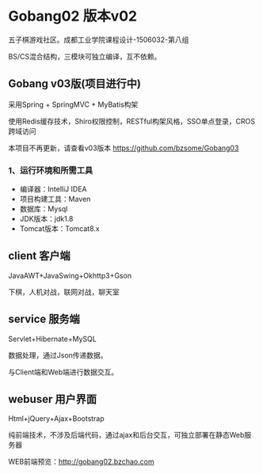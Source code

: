 # Gobang02 版本v02
五子棋游戏社区。成都工业学院课程设计-1506032-第八组

BS/CS混合结构，三模块可独立编译，互不依赖。

## Gobang v03版(项目进行中)

采用Spring + SpringMVC + MyBatis构架

使用Redis缓存技术，Shiro权限控制，RESTful构架风格，SSO单点登录，CROS跨域访问

本项目不再更新，请查看v03版本 https://github.com/bzsome/Gobang03

### 1、运行环境和所需工具
* 编译器：IntelliJ IDEA
* 项目构建工具：Maven
* 数据库：Mysql
* JDK版本：jdk1.8
* Tomcat版本：Tomcat8.x

## client 客户端
 JavaAWT+JavaSwing+Okhttp3+Gson
 
下棋，人机对战，联网对战，聊天室


## service 服务端
Servlet+Hibernate+MySQL

数据处理，通过Json传递数据。

与Client端和Web端进行数据交互。


## webuser 用户界面
Html+jQuery+Ajax+Bootstrap

纯前端技术，不涉及后端代码，通过ajax和后台交互，可独立部署在静态Web服务器

WEB前端预览：http://gobang02.bzchao.com
